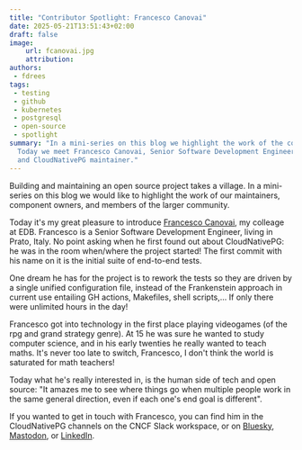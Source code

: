 ```yaml
---
title: "Contributor Spotlight: Francesco Canovai"
date: 2025-05-21T13:51:43+02:00
draft: false
image:
    url: fcanovai.jpg
    attribution:
authors:
 - fdrees
tags:
 - testing
 - github
 - kubernetes
 - postgresql
 - open-source
 - spotlight
summary: "In a mini-series on this blog we highlight the work of the community.
  Today we meet Francesco Canovai, Senior Software Development Engineer at EDB, 
  and CloudNativePG maintainer." 
---
```


Building and maintaining an open source project takes a village. In a
mini-series on this blog we would like to highlight the work of our
maintainers, component owners, and members of the larger community.

Today it's my great pleasure to introduce [Francesco Canovai](https://github.com/fcanovai/), 
my colleage at EDB. Francesco is a Senior Software Development Engineer, 
living in Prato, Italy. No point asking when he first found out about 
CloudNativePG: he was in the room when/where the project started! The 
first commit with his name on it is the initial suite of end-to-end tests.

One dream he has for the project is to rework the tests so they are driven 
by a single unified configuration file, instead of the Frankenstein approach 
in current use entailing GH actions, Makefiles, shell scripts,... If only 
there were unlimited hours in the day!

Francesco got into technology in the first place playing videogames (of the 
rpg and grand strategy genre). At 15 he was sure he wanted to study computer 
science, and in his early twenties he really wanted to teach maths. It's 
never too late to switch, Francesco, I don't think the world is saturated for 
math teachers! 

Today what he's really interested in, is the human side of tech and open 
source: "It amazes me to see where things go when multiple people work in 
the same general direction, even if each one's end goal is different".

If you wanted to get in touch with Francesco, you can find him in the 
CloudNativePG channels on the CNCF Slack workspace, or on [Bluesky](https://bsky.app/profile/fcanovai.bsky.social), 
[Mastodon](https://mastodon.social/@fcanovai), or [LinkedIn](https://www.linkedin.com/in/francescocanovai/). 
